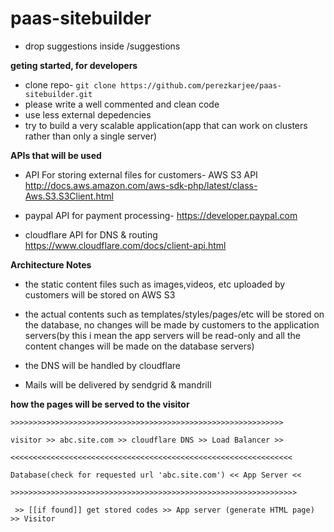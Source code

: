 paas-sitebuilder
================


- drop suggestions inside /suggestions


**geting started, for developers**

- clone repo- ``` git clone https://github.com/perezkarjee/paas-sitebuilder.git ```
- please write a well commented and clean code
- use less external depedencies
- try to build a very scalable application(app that can work on clusters rather than only a single server)

**APIs that will be used**
- API For storing external files for customers- AWS S3 API http://docs.aws.amazon.com/aws-sdk-php/latest/class-Aws.S3.S3Client.html


- paypal API for payment processing- https://developer.paypal.com

- cloudflare API for DNS & routing https://www.cloudflare.com/docs/client-api.html


**Architecture Notes**
- the static content files such as images,videos, etc uploaded by customers will be stored on AWS S3
 
- the actual contents such as templates/styles/pages/etc will be stored on the database, no changes will be made by
 customers to the application servers(by this i mean the app servers will be read-only and all the content changes will be made on the database servers)

- the DNS will be handled by cloudflare

- Mails will be delivered by sendgrid & mandrill


**how the pages will be served to the visitor**

 ```>>>>>>>>>>>>>>>>>>>>>>>>>>>>>>>>>>>>>>>>>>>>>>>>>>>>>>>>>>>>>  ```

  ``` visitor >> abc.site.com >> cloudflare DNS >> Load Balancer >>  ```
  
  ```<<<<<<<<<<<<<<<<<<<<<<<<<<<<<<<<<<<<<<<<<<<<<<<<<<<<<<<<<<<<<<<  ```

  ``` Database(check for requested url 'abc.site.com') << App Server << ```

 ``` >>>>>>>>>>>>>>>>>>>>>>>>>>>>>>>>>>>>>>>>>>>>>>>>>>>>>>>>>>>>>>>>  ```

 ``` >> [[if found]] get stored codes >> App server (generate HTML page) >> Visitor```
